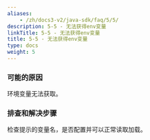```yaml
---
aliases:
    - /zh/docs3-v2/java-sdk/faq/5/5/
description: 5-5 - 无法获得env变量
linkTitle: 5-5 - 无法获得env变量
title: 5-5 - 无法获得env变量
type: docs
weight: 5
---
```



### 可能的原因

环境变量无法获取。

### 排查和解决步骤

检查提示的变量名，是否配置并可以正常读取加载。